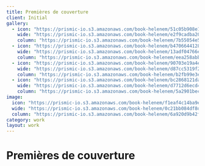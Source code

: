 ```yaml
---
title: Premières de couverture
client: Initial
gallery:
  - icon: "https://prismic-io.s3.amazonaws.com/book-helenem/51c05b908e119a9948fe97b1e3ac3ab23f94f895.jpg"
    wide: "https://prismic-io.s3.amazonaws.com/book-helenem/e2f9cadba20ec3c2c84b97797dc2c88a6c79e79a.jpg"
    column: "https://prismic-io.s3.amazonaws.com/book-helenem/7b55054e5953fea873725a66af251143c186d8ec.jpg"
  - icon: "https://prismic-io.s3.amazonaws.com/book-helenem/b47066441281825581cd93bc3508f1d9a7ed77c1.jpg"
    wide: "https://prismic-io.s3.amazonaws.com/book-helenem/13adf04766ea368dfaa30d6d2232de530cac7fec.jpg"
    column: "https://prismic-io.s3.amazonaws.com/book-helenem/eea258abb6942cbb563f6c6c434630b11c74f769.jpg"
  - icon: "https://prismic-io.s3.amazonaws.com/book-helenem/90703e19a4eb1be18e7daa79d80cd7c3a1cfca14.jpg"
    wide: "https://prismic-io.s3.amazonaws.com/book-helenem/d87cc5319f2ddbb6e4f1ac7b2843f68401ba51fa.jpg"
    column: "https://prismic-io.s3.amazonaws.com/book-helenem/b2fb99e3e7ec71bf028a5d52dfac1da4f58289f9.jpg"
  - icon: "https://prismic-io.s3.amazonaws.com/book-helenem/bc2868121da6f5f1971b247b1e1008e886252872.jpg"
    wide: "https://prismic-io.s3.amazonaws.com/book-helenem/d7712d6ecd42cccd071f711697514dc888ef8175.jpg"
    column: "https://prismic-io.s3.amazonaws.com/book-helenem/5a2901becf1dfe8a0063a2b4a0bb57a3e5d58360.jpg"
image:
  icon: "https://prismic-io.s3.amazonaws.com/book-helenem/f1eaf4c14ba9eb22ea8f43808436d4257f7450c8.jpg"
  wide: "https://prismic-io.s3.amazonaws.com/book-helenem/0c21bb084df8dcb6206b8e14b4d2665adf47e5f0.jpg"
  column: "https://prismic-io.s3.amazonaws.com/book-helenem/6a920d9b42f765aff1d76e374991ea574f32aad4.jpg"
category: work
layout: work
---
```

# Premières de couverture
